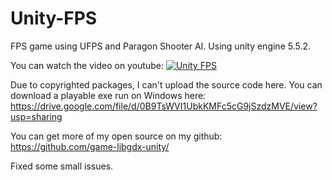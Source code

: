 # Unity-FPS

FPS game using UFPS and Paragon Shooter AI. Using unity engine 5.5.2.

You can watch the video on youtube:
[![Unity FPS](http://img.youtube.com/vi/90Pb76PzqZM/0.jpg)](http://www.youtube.com/watch?v=90Pb76PzqZM "Unity FPS")

Due to copyrighted packages, I can't upload the source code here.
You can download a playable exe run on Windows here: 
https://drive.google.com/file/d/0B9TsWVI1UbkKMFc5cG9jSzdzMVE/view?usp=sharing

You can get more of my open source on my github:
https://github.com/game-libgdx-unity/

Fixed some small issues.

